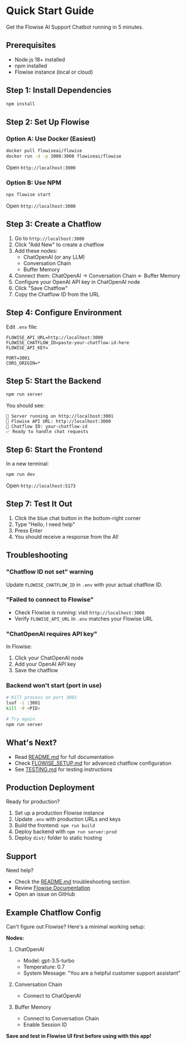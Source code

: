 # Quick Start Guide

Get the Flowise AI Support Chatbot running in 5 minutes.

## Prerequisites

- Node.js 18+ installed
- npm installed
- Flowise instance (local or cloud)

## Step 1: Install Dependencies

```bash
npm install
```

## Step 2: Set Up Flowise

### Option A: Use Docker (Easiest)

```bash
docker pull flowiseai/flowise
docker run -d -p 3000:3000 flowiseai/flowise
```

Open `http://localhost:3000`

### Option B: Use NPM

```bash
npx flowise start
```

Open `http://localhost:3000`

## Step 3: Create a Chatflow

1. Go to `http://localhost:3000`
2. Click "Add New" to create a chatflow
3. Add these nodes:
   - ChatOpenAI (or any LLM)
   - Conversation Chain
   - Buffer Memory
4. Connect them: ChatOpenAI → Conversation Chain ← Buffer Memory
5. Configure your OpenAI API key in ChatOpenAI node
6. Click "Save Chatflow"
7. Copy the Chatflow ID from the URL

## Step 4: Configure Environment

Edit `.env` file:

```env
FLOWISE_API_URL=http://localhost:3000
FLOWISE_CHATFLOW_ID=paste-your-chatflow-id-here
FLOWISE_API_KEY=

PORT=3001
CORS_ORIGIN=*
```

## Step 5: Start the Backend

```bash
npm run server
```

You should see:
```
🚀 Server running on http://localhost:3001
📡 Flowise API URL: http://localhost:3000
🤖 Chatflow ID: your-chatflow-id
✅ Ready to handle chat requests
```

## Step 6: Start the Frontend

In a new terminal:

```bash
npm run dev
```

Open `http://localhost:5173`

## Step 7: Test It Out

1. Click the blue chat button in the bottom-right corner
2. Type "Hello, I need help"
3. Press Enter
4. You should receive a response from the AI!

## Troubleshooting

### "Chatflow ID not set" warning

Update `FLOWISE_CHATFLOW_ID` in `.env` with your actual chatflow ID.

### "Failed to connect to Flowise"

- Check Flowise is running: visit `http://localhost:3000`
- Verify `FLOWISE_API_URL` in `.env` matches your Flowise URL

### "ChatOpenAI requires API key"

In Flowise:
1. Click your ChatOpenAI node
2. Add your OpenAI API key
3. Save the chatflow

### Backend won't start (port in use)

```bash
# Kill process on port 3001
lsof -i :3001
kill -9 <PID>

# Try again
npm run server
```

## What's Next?

- Read [README.md](README.md) for full documentation
- Check [FLOWISE_SETUP.md](FLOWISE_SETUP.md) for advanced chatflow configuration
- See [TESTING.md](TESTING.md) for testing instructions

## Production Deployment

Ready for production?

1. Set up a production Flowise instance
2. Update `.env` with production URLs and keys
3. Build the frontend: `npm run build`
4. Deploy backend with `npm run server:prod`
5. Deploy `dist/` folder to static hosting

## Support

Need help?
- Check the [README.md](README.md) troubleshooting section
- Review [Flowise Documentation](https://docs.flowiseai.com)
- Open an issue on GitHub

## Example Chatflow Config

Can't figure out Flowise? Here's a minimal working setup:

**Nodes:**
1. ChatOpenAI
   - Model: gpt-3.5-turbo
   - Temperature: 0.7
   - System Message: "You are a helpful customer support assistant"

2. Conversation Chain
   - Connect to ChatOpenAI

3. Buffer Memory
   - Connect to Conversation Chain
   - Enable Session ID

**Save and test in Flowise UI first before using with this app!**
